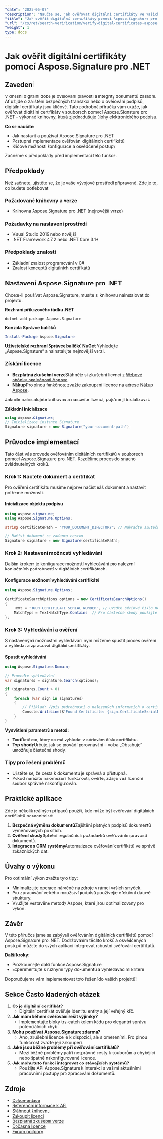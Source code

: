 ```yaml
---
"date": "2025-05-07"
"description": "Naučte se, jak ověřovat digitální certifikáty ve vašich .NET aplikacích pomocí Aspose.Signature. Postupujte podle tohoto komplexního průvodce pro bezpečnou manipulaci s dokumenty."
"title": "Jak ověřit digitální certifikáty pomocí Aspose.Signature pro .NET | Podrobný návod"
"url": "/cs/net/search-verification/verify-digital-certificates-aspose-signature-dotnet/"
"weight": 1
type: docs
---
```

# Jak ověřit digitální certifikáty pomocí Aspose.Signature pro .NET

## Zavedení

V dnešní digitální době je ověřování pravosti a integrity dokumentů zásadní. Ať už jde o zajištění bezpečných transakcí nebo o ověřování podpisů, digitální certifikáty jsou klíčové. Tato podrobná příručka vám ukáže, jak ověřovat digitální certifikáty v souborech pomocí Aspose.Signature pro .NET – výkonné knihovny, která zjednodušuje úlohy elektronického podpisu.

**Co se naučíte:**
- Jak nastavit a používat Aspose.Signature pro .NET
- Postupná implementace ověřování digitálních certifikátů
- Klíčové možnosti konfigurace a osvědčené postupy

Začněme s předpoklady před implementací této funkce.

## Předpoklady

Než začnete, ujistěte se, že je vaše vývojové prostředí připravené. Zde je to, co budete potřebovat:

### Požadované knihovny a verze
- Knihovna Aspose.Signature pro .NET (nejnovější verze)
  
### Požadavky na nastavení prostředí
- Visual Studio 2019 nebo novější
- .NET Framework 4.7.2 nebo .NET Core 3.1+

### Předpoklady znalostí
- Základní znalost programování v C#
- Znalost konceptů digitálních certifikátů

## Nastavení Aspose.Signature pro .NET

Chcete-li používat Aspose.Signature, musíte si knihovnu nainstalovat do projektu.

**Rozhraní příkazového řádku .NET**
```bash
dotnet add package Aspose.Signature
```

**Konzola Správce balíčků**
```powershell
Install-Package Aspose.Signature
```

**Uživatelské rozhraní Správce balíčků NuGet**
Vyhledejte „Aspose.Signature“ a nainstalujte nejnovější verzi.

### Získání licence
- **Bezplatná zkušební verze**Stáhněte si zkušební licenci z [Webové stránky společnosti Aspose](https://purchase.aspose.com/temporary-license).
- **Nákup**Pro plnou funkčnost zvažte zakoupení licence na adrese [Nákup Aspose](https://purchase.groupdocs.com/buy).

Jakmile nainstalujete knihovnu a nastavíte licenci, pojďme ji inicializovat.

**Základní inicializace**
```csharp
using Aspose.Signature;
// Inicializace instance Signature
Signature signature = new Signature("your-document-path");
```

## Průvodce implementací

Tato část vás provede ověřováním digitálních certifikátů v souborech pomocí Aspose.Signature pro .NET. Rozdělíme proces do snadno zvládnutelných kroků.

### Krok 1: Načtěte dokument a certifikát

Pro ověření certifikátu musíme nejprve načíst náš dokument a nastavit potřebné možnosti.

#### Inicializace objektu podpisu
```csharp
using Aspose.Signature;
using Aspose.Signature.Options;

string certificatePath = "YOUR_DOCUMENT_DIRECTORY"; // Nahraďte skutečným adresářem dokumentů

// Načíst dokument se zadanou cestou
Signature signature = new Signature(certificatePath);
```

### Krok 2: Nastavení možností vyhledávání

Dalším krokem je konfigurace možností vyhledávání pro nalezení konkrétních podrobností v digitálních certifikátech.

#### Konfigurace možností vyhledávání certifikátů
```csharp
using Aspose.Signature.Options;

CertificateSearchOptions options = new CertificateSearchOptions()
{
    Text = "YOUR_CERTIFICATE_SERIAL_NUMBER", // Uveďte sériové číslo nebo jiný identifikátor
    MatchType = TextMatchType.Contains  // Pro částečné shody použijte „Obsahuje“
};
```

### Krok 3: Vyhledávání a ověření

S nastavenými možnostmi vyhledávání nyní můžeme spustit proces ověření a vyhledat a zpracovat digitální certifikáty.

#### Spustit vyhledávání
```csharp
using Aspose.Signature.Domain;

// Proveďte vyhledávání
var signatures = signature.Search(options);

if (signatures.Count > 0)
{
    foreach (var sign in signatures)
    {
        // Příklad: Výpis podrobností o nalezených informacích o certifikátu (pseudokód)
        Console.WriteLine($"Found Certificate: {sign.CertificateSerialNumber}");
    }
}
```

**Vysvětlení parametrů a metod:**
- **Text**Řetězec, který se má vyhledat v sériovém čísle certifikátu.
- **Typ shody**Určuje, jak se provádí porovnávání – volba „Obsahuje“ umožňuje částečné shody.

### Tipy pro řešení problémů
- Ujistěte se, že cesta k dokumentu je správná a přístupná.
- Pokud narazíte na omezení funkčnosti, ověřte, zda je váš licenční soubor správně nakonfigurován.

## Praktické aplikace

Zde je několik reálných případů použití, kde může být ověřování digitálních certifikátů neocenitelné:
1. **Bezpečná výměna dokumentů**Zajištění platných podpisů dokumentů vyměňovaných po sítích.
2. **Ověření shody**Splnění regulačních požadavků ověřováním pravosti dokumentů.
3. **Integrace s CRM systémy**Automatizace ověřování certifikátů ve správě zákaznických dat.

## Úvahy o výkonu

Pro optimální výkon zvažte tyto tipy:
- Minimalizujte operace náročné na zdroje v rámci vašich smyček.
- Pro zpracování velkého množství podpisů používejte efektivní datové struktury.
- Využijte vestavěné metody Aspose, které jsou optimalizovány pro výkon.

## Závěr

V této příručce jsme se zabývali ověřováním digitálních certifikátů pomocí Aspose.Signature pro .NET. Dodržováním těchto kroků a osvědčených postupů můžete do svých aplikací integrovat robustní ověřování certifikátů. 

**Další kroky:**
- Prozkoumejte další funkce Aspose.Signature
- Experimentujte s různými typy dokumentů a vyhledávacími kritérii

Doporučujeme vám implementovat toto řešení do vašich projektů!

## Sekce Často kladených otázek

1. **Co je digitální certifikát?**
   - Digitální certifikát ověřuje identitu entity a její veřejný klíč.
2. **Jak mám během ověřování řešit výjimky?**
   - Implementujte bloky try-catch kolem kódu pro elegantní správu potenciálních chyb.
3. **Mohu používat Aspose.Signature zdarma?**
   - Ano, zkušební licence je k dispozici, ale s omezeními. Pro plnou funkčnost zvažte její zakoupení.
4. **Jaké jsou běžné problémy při ověřování certifikátů?**
   - Mezi běžné problémy patří nesprávné cesty k souborům a chybějící nebo špatně nakonfigurované licence.
5. **Jak mohu tuto funkci integrovat do stávajících systémů?**
   - Použijte API Aspose.Signature k interakci s vašimi aktuálními pracovními postupy pro zpracování dokumentů.

## Zdroje
- [Dokumentace](https://docs.groupdocs.com/signature/net/)
- [Referenční informace k API](https://apireference.aspose.com/signature/net)
- [Stáhnout knihovnu](https://downloads.aspose.com/total/net)
- [Zakoupit licenci](https://purchase.groupdocs.com/buy)
- [Bezplatná zkušební verze](https://downloads.aspose.com/total/net)
- [Dočasná licence](https://purchase.groupdocs.com/temporary-license/)
- [Fórum podpory](https://forum.aspose.com/c/signature/)